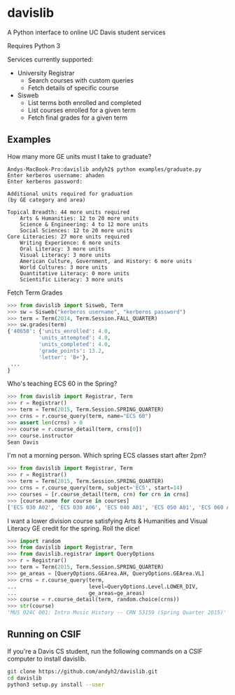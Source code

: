# davislib

A Python interface to online UC Davis student services

Requires Python 3

Services currently supported:

- University Registrar
    - Search courses with custom queries
    - Fetch details of specific course
- Sisweb
    - List terms both enrolled and completed
    - List courses enrolled for a given term
    - Fetch final grades for a given term

## Examples
How many more GE units must I take to graduate?
```
Andys-MacBook-Pro:davislib andyh2$ python examples/graduate.py
Enter kerberos username: ahaden
Enter kerberos password:

Additional units required for graduation
(by GE category and area)

Topical Breadth: 44 more units required
    Arts & Humanities: 12 to 20 more units
    Science & Engineering: 4 to 12 more units
    Social Sciences: 12 to 20 more units
Core Literacies: 27 more units required
    Writing Experience: 6 more units
    Oral Literacy: 3 more units
    Visual Literacy: 3 more units
    American Culture, Government, and History: 6 more units
    World Cultures: 3 more units
    Quantitative Literacy: 0 more units
    Scientific Literacy: 3 more units
```

Fetch Term Grades
```python
>>> from davislib import Sisweb, Term
>>> sw = Sisweb("kerberos username", "kerberos password")
>>> term = Term(2014, Term.Session.FALL_QUARTER)
>>> sw.grades(term)
{'40658': {'units_enrolled': 4.0, 
          'units_attempted': 4.0, 
          'units_completed': 4.0, 
          'grade_points': 13.2, 
          'letter': 'B+'},
 ...
}
```

Who's teaching ECS 60 in the Spring?
```python
>>> from davislib import Registrar, Term
>>> r = Registrar()
>>> term = Term(2015, Term.Session.SPRING_QUARTER)
>>> crns = r.course_query(term, name="ECS 60")
>>> assert len(crns) > 0
>>> course = r.course_detail(term, crns[0])
>>> course.instructor
Sean Davis
```

I'm not a morning person. Which spring ECS classes start after 2pm?
```python
>>> from davislib import Registrar, Term
>>> r = Registrar()
>>> term = Term(2015, Term.Session.SPRING_QUARTER)
>>> crns = r.course_query(term, subject='ECS', start=14)
>>> courses = [r.course_detail(term, crn) for crn in crns]
>>> [course.name for course in courses]
['ECS 030 A02', 'ECS 030 A06', 'ECS 040 A01', 'ECS 050 A01', 'ECS 060 A02', 'ECS 120 001', 'ECS 122A 001', 'ECS 122B 001', 'ECS 153 001', 'ECS 160 001', 'ECS 160 001', 'ECS 251 001']
```

I want a lower division course satisfying Arts & Humanities and Visual Literacy GE credit for the spring. Roll the dice!
```python
>>> import random
>>> from davislib import Registrar, Term
>>> from davislib.registrar import QueryOptions
>>> r = Registrar()
>>> term = Term(2015, Term.Session.SPRING_QUARTER)
>>> ge_areas = [QueryOptions.GEArea.AH, QueryOptions.GEArea.VL]
>>> crns = r.course_query(term, 
...                       level=QueryOptions.Level.LOWER_DIV,
...                       ge_areas=ge_areas)
>>> course = r.course_detail(term, random.choice(crns))
>>> str(course)
'MUS 024C 001: Intro Music History -- CRN 53159 (Spring Quarter 2015)'

```
## Running on CSIF
If you're a Davis CS student, run the following commands on a CSIF computer to install davislib.

```sh
git clone https://github.com/andyh2/davislib.git
cd davislib
python3 setup.py install --user
```